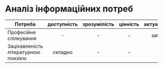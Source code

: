 # Аналіз інформаційних потреб 
| Потреба                                   | доступність| зрозумілість | цінність| актуальність |
| -------------                             |:----------:|:------------:|:-------:| :-----------:|
Професійне спілкування                      |      -     |       -      |    -    |   запізно    |
Зацікавленість літературною поезією         |  складно   |       -      |    -    |       -      |
